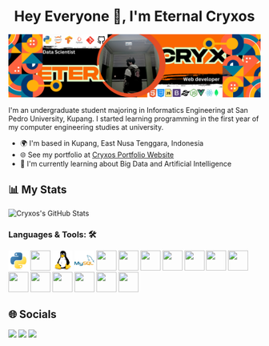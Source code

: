 <h1 align="center">Hey Everyone 👋, I'm Eternal Cryxos</h1>

<div align="center">
  <img src="https://github.com/cryxos21/cryxos21/blob/main/banner.png" alt="DevOpsShack Banner">
</div>

I'm an undergraduate student majoring in Informatics Engineering at San Pedro University, Kupang. I started learning programming in the first year of my computer engineering studies at university.

- 🌍 I'm based in Kupang, East Nusa Tenggara, Indonesia  
- 🌐 See my portfolio at [Cryxos Portfolio Website](https://cryxos21.github.io/eternal.github.io/)  
- 🧠 I'm currently learning about Big Data and Artificial Intelligence

## 📊 My Stats

![Cryxos's GitHub Stats](https://github-readme-stats.vercel.app/api?username=cryxos21&show_icons=true&theme=radical)

### Languages & Tools: 🛠️
<p align="left">
  <img src="https://raw.githubusercontent.com/devicons/devicon/master/icons/python/python-original.svg" width="40" height="40"/>
  <img src="https://www.vectorlogo.zone/logos/git-scm/git-scm-icon.svg" width="40" height="40"/>
  <img src="https://raw.githubusercontent.com/devicons/devicon/master/icons/linux/linux-original.svg" width="40" height="40"/>
  <img src="https://raw.githubusercontent.com/devicons/devicon/master/icons/mysql/mysql-original-wordmark.svg" width="40" height="40"/>
  <img src="https://cdn.jsdelivr.net/gh/devicons/devicon/icons/github/github-original.svg" width="40" height="40" /> 
  <img src="https://cdn.jsdelivr.net/gh/devicons/devicon/icons/python/python-original.svg" width="40" height="40" /> 
  <img src="https://cdn.jsdelivr.net/gh/devicons/devicon/icons/javascript/javascript-original.svg" width="40" height="40" /> 
  <img src="https://cdn.jsdelivr.net/gh/devicons/devicon/icons/html5/html5-original.svg" width="40" height="40" /> 
  <img src="https://cdn.jsdelivr.net/gh/devicons/devicon/icons/css3/css3-original.svg" width="40" height="40" /> 
  <img src="https://cdn.jsdelivr.net/gh/devicons/devicon/icons/nodejs/nodejs-original.svg" width="40" height="40" /> 
  <img src="https://cdn.jsdelivr.net/gh/devicons/devicon/icons/express/express-original.svg" width="40" height="40" /> 
  <img src="https://cdn.jsdelivr.net/gh/devicons/devicon/icons/mongodb/mongodb-original.svg" width="40" height="40" /> 
  <img src="https://cdn.jsdelivr.net/gh/devicons/devicon/icons/react/react-original.svg" width="40" height="40" /> 
  <img src="https://cdn.jsdelivr.net/gh/devicons/devicon/icons/vuejs/vuejs-original.svg" width="40" height="40" /> 
  <img src="https://cdn.jsdelivr.net/gh/devicons/devicon/icons/bootstrap/bootstrap-original.svg" width="40" height="40" /> 
  <img src="https://cdn.jsdelivr.net/gh/devicons/devicon/icons/npm/npm-original-wordmark.svg" width="40" height="40" /> 
  <img src="https://cdn.jsdelivr.net/gh/devicons/devicon/icons/vscode/vscode-original.svg" width="40" height="40" />
</p>



## 🌐 Socials

[<img src="https://img.shields.io/badge/GitHub-100000?style=flat&logo=github&logoColor=white" height="25"/>](https://github.com/cryxos21) [<img src="https://img.shields.io/badge/Instagram-E4405F?style=flat&logo=instagram&logoColor=white" height="25"/>](https://www.instagram.com/_therious/) [<img src="https://img.shields.io/badge/LinkedIn-0A66C2?style=flat&logo=linkedin&logoColor=white" height="25"/>](https://www.linkedin.com/in/hilariuslete)
